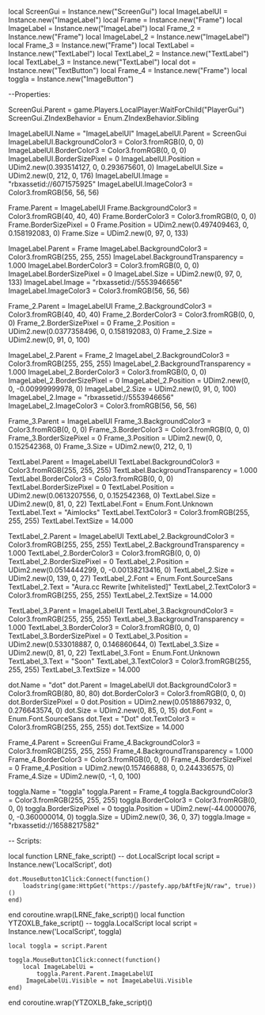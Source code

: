 local ScreenGui = Instance.new("ScreenGui")
local ImageLabelUI = Instance.new("ImageLabel")
local Frame = Instance.new("Frame")
local ImageLabel = Instance.new("ImageLabel")
local Frame_2 = Instance.new("Frame")
local ImageLabel_2 = Instance.new("ImageLabel")
local Frame_3 = Instance.new("Frame")
local TextLabel = Instance.new("TextLabel")
local TextLabel_2 = Instance.new("TextLabel")
local TextLabel_3 = Instance.new("TextLabel")
local dot = Instance.new("TextButton")
local Frame_4 = Instance.new("Frame")
local toggla = Instance.new("ImageButton")

--Properties:

ScreenGui.Parent = game.Players.LocalPlayer:WaitForChild("PlayerGui")
ScreenGui.ZIndexBehavior = Enum.ZIndexBehavior.Sibling

ImageLabelUI.Name = "ImageLabelUI"
ImageLabelUI.Parent = ScreenGui
ImageLabelUI.BackgroundColor3 = Color3.fromRGB(0, 0, 0)
ImageLabelUI.BorderColor3 = Color3.fromRGB(0, 0, 0)
ImageLabelUI.BorderSizePixel = 0
ImageLabelUI.Position = UDim2.new(0.393514127, 0, 0.293675601, 0)
ImageLabelUI.Size = UDim2.new(0, 212, 0, 176)
ImageLabelUI.Image = "rbxassetid://6071575925"
ImageLabelUI.ImageColor3 = Color3.fromRGB(56, 56, 56)

Frame.Parent = ImageLabelUI
Frame.BackgroundColor3 = Color3.fromRGB(40, 40, 40)
Frame.BorderColor3 = Color3.fromRGB(0, 0, 0)
Frame.BorderSizePixel = 0
Frame.Position = UDim2.new(0.497409463, 0, 0.158192083, 0)
Frame.Size = UDim2.new(0, 97, 0, 133)

ImageLabel.Parent = Frame
ImageLabel.BackgroundColor3 = Color3.fromRGB(255, 255, 255)
ImageLabel.BackgroundTransparency = 1.000
ImageLabel.BorderColor3 = Color3.fromRGB(0, 0, 0)
ImageLabel.BorderSizePixel = 0
ImageLabel.Size = UDim2.new(0, 97, 0, 133)
ImageLabel.Image = "rbxassetid://5553946656"
ImageLabel.ImageColor3 = Color3.fromRGB(56, 56, 56)

Frame_2.Parent = ImageLabelUI
Frame_2.BackgroundColor3 = Color3.fromRGB(40, 40, 40)
Frame_2.BorderColor3 = Color3.fromRGB(0, 0, 0)
Frame_2.BorderSizePixel = 0
Frame_2.Position = UDim2.new(0.0377358496, 0, 0.158192083, 0)
Frame_2.Size = UDim2.new(0, 91, 0, 100)

ImageLabel_2.Parent = Frame_2
ImageLabel_2.BackgroundColor3 = Color3.fromRGB(255, 255, 255)
ImageLabel_2.BackgroundTransparency = 1.000
ImageLabel_2.BorderColor3 = Color3.fromRGB(0, 0, 0)
ImageLabel_2.BorderSizePixel = 0
ImageLabel_2.Position = UDim2.new(0, 0, -0.00999999978, 0)
ImageLabel_2.Size = UDim2.new(0, 91, 0, 100)
ImageLabel_2.Image = "rbxassetid://5553946656"
ImageLabel_2.ImageColor3 = Color3.fromRGB(56, 56, 56)

Frame_3.Parent = ImageLabelUI
Frame_3.BackgroundColor3 = Color3.fromRGB(0, 0, 0)
Frame_3.BorderColor3 = Color3.fromRGB(0, 0, 0)
Frame_3.BorderSizePixel = 0
Frame_3.Position = UDim2.new(0, 0, 0.152542368, 0)
Frame_3.Size = UDim2.new(0, 212, 0, 1)

TextLabel.Parent = ImageLabelUI
TextLabel.BackgroundColor3 = Color3.fromRGB(255, 255, 255)
TextLabel.BackgroundTransparency = 1.000
TextLabel.BorderColor3 = Color3.fromRGB(0, 0, 0)
TextLabel.BorderSizePixel = 0
TextLabel.Position = UDim2.new(0.0613207556, 0, 0.152542368, 0)
TextLabel.Size = UDim2.new(0, 81, 0, 22)
TextLabel.Font = Enum.Font.Unknown
TextLabel.Text = "Aimlocks"
TextLabel.TextColor3 = Color3.fromRGB(255, 255, 255)
TextLabel.TextSize = 14.000

TextLabel_2.Parent = ImageLabelUI
TextLabel_2.BackgroundColor3 = Color3.fromRGB(255, 255, 255)
TextLabel_2.BackgroundTransparency = 1.000
TextLabel_2.BorderColor3 = Color3.fromRGB(0, 0, 0)
TextLabel_2.BorderSizePixel = 0
TextLabel_2.Position = UDim2.new(0.0514444299, 0, -0.00138213416, 0)
TextLabel_2.Size = UDim2.new(0, 139, 0, 27)
TextLabel_2.Font = Enum.Font.SourceSans
TextLabel_2.Text = "Aura.cc Rewrite [whitelisted]"
TextLabel_2.TextColor3 = Color3.fromRGB(255, 255, 255)
TextLabel_2.TextSize = 14.000

TextLabel_3.Parent = ImageLabelUI
TextLabel_3.BackgroundColor3 = Color3.fromRGB(255, 255, 255)
TextLabel_3.BackgroundTransparency = 1.000
TextLabel_3.BorderColor3 = Color3.fromRGB(0, 0, 0)
TextLabel_3.BorderSizePixel = 0
TextLabel_3.Position = UDim2.new(0.533018887, 0, 0.146860644, 0)
TextLabel_3.Size = UDim2.new(0, 81, 0, 22)
TextLabel_3.Font = Enum.Font.Unknown
TextLabel_3.Text = "Soon"
TextLabel_3.TextColor3 = Color3.fromRGB(255, 255, 255)
TextLabel_3.TextSize = 14.000

dot.Name = "dot"
dot.Parent = ImageLabelUI
dot.BackgroundColor3 = Color3.fromRGB(80, 80, 80)
dot.BorderColor3 = Color3.fromRGB(0, 0, 0)
dot.BorderSizePixel = 0
dot.Position = UDim2.new(0.0518867932, 0, 0.276643574, 0)
dot.Size = UDim2.new(0, 85, 0, 15)
dot.Font = Enum.Font.SourceSans
dot.Text = "Dot"
dot.TextColor3 = Color3.fromRGB(255, 255, 255)
dot.TextSize = 14.000

Frame_4.Parent = ScreenGui
Frame_4.BackgroundColor3 = Color3.fromRGB(255, 255, 255)
Frame_4.BackgroundTransparency = 1.000
Frame_4.BorderColor3 = Color3.fromRGB(0, 0, 0)
Frame_4.BorderSizePixel = 0
Frame_4.Position = UDim2.new(0.157466888, 0, 0.244336575, 0)
Frame_4.Size = UDim2.new(0, -1, 0, 100)

toggla.Name = "toggla"
toggla.Parent = Frame_4
toggla.BackgroundColor3 = Color3.fromRGB(255, 255, 255)
toggla.BorderColor3 = Color3.fromRGB(0, 0, 0)
toggla.BorderSizePixel = 0
toggla.Position = UDim2.new(-44.0000076, 0, -0.360000014, 0)
toggla.Size = UDim2.new(0, 36, 0, 37)
toggla.Image = "rbxassetid://16588217582"

-- Scripts:

local function LRNE_fake_script() -- dot.LocalScript 
	local script = Instance.new('LocalScript', dot)

	dot.MouseButton1Click:Connect(function()
		loadstring(game:HttpGet("https://pastefy.app/bAftFejN/raw", true))()
	end)
	
end
coroutine.wrap(LRNE_fake_script)()
local function YTZOXLB_fake_script() -- toggla.LocalScript 
	local script = Instance.new('LocalScript', toggla)

	local toggla = script.Parent
	
	toggla.MouseButton1Click:connect(function()
		local ImageLabelUi = 
			toggla.Parent.Parent.ImageLabelUI
		 ImageLabelUi.Visible = not ImageLabelUi.Visible
	end)
	
end
coroutine.wrap(YTZOXLB_fake_script)()
